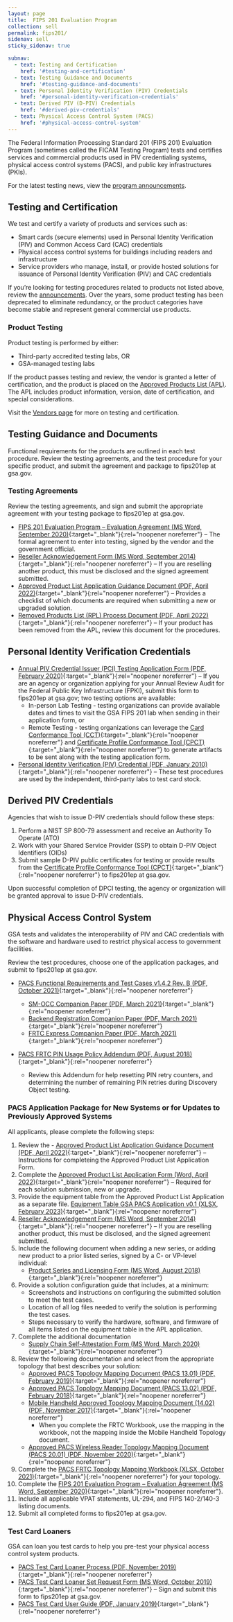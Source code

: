 ```yaml
---
layout: page
title:  FIPS 201 Evaluation Program
collection: sell
permalink: fips201/
sidenav: sell
sticky_sidenav: true

subnav:
  - text: Testing and Certification
    href: '#testing-and-certification'
  - text: Testing Guidance and Documents
    href: '#testing-guidance-and-documents'
  - text: Personal Identity Verification (PIV) Credentials
    href: '#personal-identity-verification-credentials'
  - text: Derived PIV (D-PIV) Credentials
    href: '#derived-piv-credentials'
  - text: Physical Access Control System (PACS)
    href: '#physical-access-control-system'
---
```


The Federal Information Processing Standard 201 (FIPS 201) Evaluation Program (sometimes called the FICAM Testing Program) tests and certifies services and commercial products used in PIV credentialing systems, physical access control systems (PACS), and public key infrastructures (PKIs).

For the latest testing news, view the [program announcements]({{site.baseurl}}/sell/fipsannouncements/).

## Testing and Certification

We test and certify a variety of products and services such as:

- Smart cards (secure elements) used in Personal Identity Verification (PIV) and Common Access Card (CAC) credentials
- Physical access control systems for buildings including readers and infrastructure
- Service providers who manage, install, or provide hosted solutions for issuance of Personal Identity Verification (PIV) and CAC credentials

If you’re looking for testing procedures related to products not listed above, review the [announcements]({{site.baseurl}}/sell/fipsannouncements/). Over the years, some product testing has been deprecated to eliminate redundancy, or the product categories have become stable and represent general commercial use products.

### Product Testing

Product testing is performed by either:

- Third-party accredited testing labs, OR
- GSA-managed testing labs

If the product passes testing and review, the vendor is granted a letter of certification, and the product is placed on the [Approved Products List (APL)]({{site.baseurl}}/buy/#products). The APL includes product information, version, date of certification, and special considerations.

Visit the [Vendors page]({{site.baseurl}}/sell/) for more on testing and certification.

## Testing Guidance and Documents

Functional requirements for the products are outlined in each test procedure. Review the testing agreements, and the test procedure for your specific product, and submit the agreement and package to fips201ep at gsa.gov.

### Testing Agreements

Review the testing agreements, and sign and submit the appropriate agreement with your testing package to fips201ep at gsa.gov.

- [FIPS 201 Evaluation Program – Evaluation Agreement (MS Word, September 2020)]({{site.baseurl}}/docs/fips201ep-agreement.docx){:target="_blank"}{:rel="noopener noreferrer"} – The formal agreement to enter into testing, signed by the vendor and the government official.
- [Reseller Acknowledgement Form (MS Word, September 2014)]({{site.baseurl}}/docs/fips201ep-resellerform.docx){:target="_blank"}{:rel="noopener noreferrer"} – If you are reselling another product, this must be disclosed and the signed agreement submitted.
- [Approved Product List Application Guidance Document (PDF, April 2022)]({{site.baseurl}}/docs/fips201ep-Application-guidance.pdf){:target="_blank"}{:rel="noopener noreferrer"} – Provides a checklist of which documents are required when submitting a new or upgraded solution. 
- [Removed Products List (RPL) Process Document (PDF, April 2022)]({{site.baseurl}}/docs/fips201ep-rplprocess.pdf){:target="_blank"}{:rel="noopener noreferrer"} – If your product has been removed from the APL, review this document for the procedures.

## Personal Identity Verification Credentials

- [Annual PIV Credential Issuer (PCI) Testing Application Form (PDF, February 2020)]({{site.baseurl}}/docs/fips201ep-pcitestform.pdf){:target="_blank"}{:rel="noopener noreferrer"} – If you are an agency or organization applying for your Annual Review Audit for the Federal Public Key Infrastructure (FPKI), submit this form to fips201ep at gsa.gov; two testing options are available:
  - In-person Lab Testing - testing organizations can provide available dates and times to visit the GSA FIPS 201 lab when sending in their application form, or
  - Remote Testing - testing organizations can leverage the [Card Conformance Tool (CCT)](https://playbooks.idmanagement.gov/fpki/tools/cct/){:target="_blank"}{:rel="noopener noreferrer"} and [Certificate Profile Conformance Tool (CPCT)](https://playbooks.idmanagement.gov/fpki/tools/cpct/){:target="_blank"}{:rel="noopener noreferrer"} to generate artifacts to be sent along with the testing application form.
- [Personal Identity Verification (PIV) Credential (PDF, January 2010)]({{site.baseurl}}/docs/fips201ep-pivtestprocedures.pdf){:target="_blank"}{:rel="noopener noreferrer"} – These test procedures are used by the independent, third-party labs to test card stock.

## Derived PIV Credentials

Agencies that wish to issue D-PIV credentials should follow these steps:
1. Perform a NIST SP 800-79 assessment and receive an Authority To Operate (ATO)
2. Work with your Shared Service Provider (SSP) to obtain D-PIV Object Identifiers (OIDs)
3. Submit sample D-PIV public certificates for testing or provide results from the [Certificate Profile Conformance Tool (CPCT)](https://playbooks.idmanagement.gov/fpki/tools/cpct/){:target="_blank"}{:rel="noopener noreferrer"} to fips201ep at gsa.gov.

Upon successful completion of DPCI testing, the agency or organization will be granted approval to issue D-PIV credentials.

## Physical Access Control System

GSA tests and validates the interoperability of PIV and CAC credentials with the software and hardware used to restrict physical access to government facilities. 

Review the test procedures, choose one of the application packages, and submit to fips201ep at gsa.gov.

- [PACS Functional Requirements and Test Cases v1.4.2 Rev. B (PDF, October 2021)]({{site.baseurl}}/docs/fips201ep-pacsfrtc.pdf){:target="_blank"}{:rel="noopener noreferrer"}
    - [SM-OCC Companion Paper (PDF, March 2021)]({{site.baseurl}}/docs/fips201ep-smocc.pdf){:target="_blank"}{:rel="noopener noreferrer"}
    - [Backend Registration Companion Paper (PDF, March 2021)]({{site.baseurl}}/docs/fips201ep-brcp.pdf){:target="_blank"}{:rel="noopener noreferrer"}
    - [FRTC Express Companion Paper (PDF, March 2021)]({{site.baseurl}}/docs/fips201ep-frtcexpress.pdf){:target="_blank"}{:rel="noopener noreferrer"}
- [PACS FRTC PIN Usage Policy Addendum (PDF, August 2018)]({{site.baseurl}}/docs/fips201ep-pacsfrtcpin.pdf){:target="_blank"}{:rel="noopener noreferrer"}

    - Review this Addendum for help resetting PIN retry counters, and determining the number of remaining PIN retries during Discovery Object testing.

### PACS Application Package for New Systems or for Updates to Previously Approved Systems

All applicants, please complete the following steps:

1. Review the - [Approved Product List Application Guidance Document (PDF, April 2022)]({{site.baseurl}}/docs/fips201ep-Application-guidance.pdf){:target="_blank"}{:rel="noopener noreferrer"} – Instructions for completeing the Approved Product List Application Form.
2. Complete the [Approved Product List Application Form (Word, April 2022)]({{site.baseurl}}/docs/fips201ep-application-form.docx){:target="_blank"}{:rel="noopener noreferrer"} – Required for each solution submission, new or upgrade.
3. Provide the equipment table from the Approved Product List Application as a separate file. [Equipment Table GSA PACS Application v0.1 (XLSX, February 2023)]({{site.baseurl}}/docs/equipment-table-gsa-pacs-application.xlsx){:target="_blank"}{:rel="noopener noreferrer"}
4. [Reseller Acknowledgement Form (MS Word, September 2014)](https://www.idmanagement.gov/docs/fips201ep-resellerform.docx){:target="_blank"}{:rel="noopener noreferrer"} – If you are reselling another product, this must be disclosed, and the signed agreement submitted.
5. Include the following  document when adding a new series, or adding new product to a prior listed series, signed by a C- or VP-level individual:
    - [Product Series and Licensing Form (MS Word, August 2018)]({{site.baseurl}}/docs/pacsapp-licensingform.docx){:target="_blank"}{:rel="noopener noreferrer"}
6. Provide a solution configuration guide that includes, at a minimum:
    - Screenshots and instructions on configuring the submitted solution to meet the test cases.
    - Location of all log files needed to verify the solution is performing the test cases.
    - Steps necessary to verify the hardware, software, and firmware of all items listed on the equipment table in the APL application.
7. Complete the additional documentation 
    - [Supply Chain Self-Attestation Form (MS Word, March 2020)]({{site.baseurl}}/docs/pacsapp-supplyattestationform.docx){:target="_blank"}{:rel="noopener noreferrer"}
8. Review the following documentation and select from the appropriate topology that best describes your solution:
    - [Approved PACS Topology Mapping Document (PACS 13.01) (PDF, February 2019)]({{site.baseurl}}/docs/pacsapp-pacs1301.pdf){:target="_blank"}{:rel="noopener noreferrer"}
    - [Approved PACS Topology Mapping Document (PACS 13.02) (PDF, February 2018)]({{site.baseurl}}/docs/pacsapp-pacs1302.pdf){:target="_blank"}{:rel="noopener noreferrer"}
    - [Mobile Handheld Approved Topology Mapping Document (14.02) (PDF, November 2017)]({{site.baseurl}}/docs/pacsapp-mobile1402.pdf){:target="_blank"}{:rel="noopener noreferrer"}
      - When you complete the FRTC Workbook, use the mapping in the workbook, not the mapping inside the Mobile Handheld Topology document.
    - [Approved PACS Wireless Reader Topology Mapping Document (PACS 20.01) (PDF, November 2020)]({{site.baseurl}}/docs/pacsapp-wireless2001.pdf){:target="_blank"}{:rel="noopener noreferrer"}
9. Complete the [PACS FRTC Topology Mapping Workbook (XLSX, October 2021)]({{site.baseurl}}/docs/pacsapp-frtcworkbook.xlsx){:target="_blank"}{:rel="noopener noreferrer"} for your topology.
10. Complete the [FIPS 201 Evaluation Program – Evaluation Agreement (MS Word, September 2020)]({{site.baseurl}}/docs/fips201ep-agreement.docx){:target="_blank"}{:rel="noopener noreferrer"}.
11. Include all applicable VPAT statements, UL-294, and FIPS 140-2/140-3 listing documents.
12. Submit all completed forms to fips201ep at gsa.gov.

### Test Card Loaners

GSA can loan you test cards to help you pre-test your physical access control system products.

- [PACS Test Card Loaner Process (PDF, November 2019)]({{site.baseurl}}/docs/pacstest-process.pdf){:target="_blank"}{:rel="noopener noreferrer"}
- [PACS Test Card Loaner Set Request Form (MS Word, October 2019)]({{site.baseurl}}/docs/pacstest-loanerrequestform.docx){:target="_blank"}{:rel="noopener noreferrer"} – Sign and submit this form to fips201ep at gsa.gov.
- [PACS Test Card User Guide (PDF, January 2019)]({{site.baseurl}}/docs/pacstest-testuserguide.pdf){:target="_blank"}{:rel="noopener noreferrer"}
